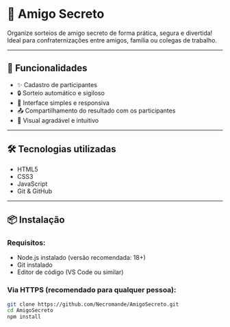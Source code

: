 # 🎁 Amigo Secreto

Organize sorteios de amigo secreto de forma prática, segura e divertida! Ideal para confraternizações entre amigos, família ou colegas de trabalho.

---
## 🚀 Funcionalidades

- ✨ Cadastro de participantes
- 🔒 Sorteio automático e sigiloso
- 📱 Interface simples e responsiva
- 📤 Compartilhamento do resultado com os participantes
- 🎨 Visual agradável e intuitivo

---

## 🛠️ Tecnologias utilizadas

- HTML5
- CSS3
- JavaScript
- Git & GitHub

---

## 📦 Instalação

### Requisitos:

- Node.js instalado (versão recomendada: 18+)
- Git instalado
- Editor de código (VS Code ou similar)

### Via HTTPS (recomendado para qualquer pessoa):
```bash
git clone https://github.com/Necromande/AmigoSecreto.git
cd AmigoSecreto
npm install
